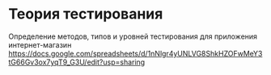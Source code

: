 # Теория тестирования
Определение методов, типов и уровней тестирования для приложения интернет-магазин https://docs.google.com/spreadsheets/d/1nNlgr4yUNLVG8ShkHZOFwMeY3tG66Gv3ox7yqT9_G3U/edit?usp=sharing
